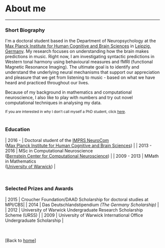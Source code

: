 # About me

---


<!--[Short Biography](#short-biography) -->
<!--[Education](#education)-->
<!--[Prizes and Awards](#prizes-and-awards)-->



### Short Biography
I'm a doctoral student based in the Department of Neuropsychology at the [Max Planck Institute for Human Cognitive and Brain Sciences](https://www.cbs.mpg.de/en) in [Leipzig, Germany](https://en.wikipedia.org/wiki/Leipzig). My research focuses on understanding how the brain makes predictions in music. Right now, I am investigating syntactic predictions in Western tonal harmony using behavioural measures and fMRI (functional Magnetic Resonance Imaging). The ultimate goal is to identify and understand the underlying neural mechanisms that support our appreciation and pleasure that we get from listening to music - based on what we have heard and practiced throughout our lives.

Because of my background in mathematics and computational neuroscience, I also like to play with numbers and try out novel computational techniques in analysing my data. 

<small>If you are interested in why I don't call myself a PhD student, click [here](personal.md#why-i-dont-call-myself-a-phd-student).</small>
<br><br>

### Education

| 2016 - | Doctoral student of the [IMPRS NeuroCom](http://imprs-neurocom.mpg.de/home) <br>([Max Planck Institute for Human Cognitive and Brain Sciences](https://www.cbs.mpg.de/en)) |
| 2013 - 2016 | MSc in Computational Neuroscience <br>([Bernstein Center for Computational Neuroscience](https://www.bccn-berlin.de/Home/?languageId=1)) |
| 2009 - 2013 | MMath in Mathematics <br>([University of Warwick](http://www2.warwick.ac.uk/)) |

<br>

### Selected Prizes and Awards

| 2015 | Croucher Foundation/DAAD Scholarship for doctoral studies at MPI/CBS|
| 2014 | Das Deutschlandstipendium _(The Germany Scholarship)_ |
| 2012 | University of Warwick Undergraduate Research Scholarship Scheme (URSS) |
| 2009 | University of Warwick International Office Undergraduate Scholarship |



<br><br>[Back to [home](index.md)]
